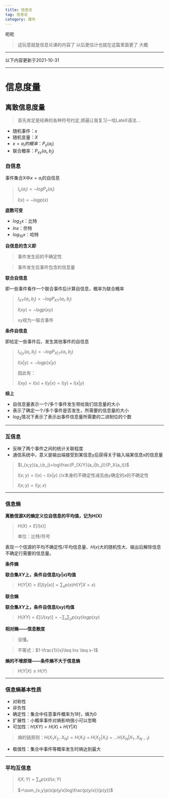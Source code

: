 ```yaml
---
title: 信息论
tag: 信息论
category: 课内
---
```




呃呃

> 这玩意就是信息论课的内容了 以后更估计也就在这篇里面更了 大概

<!-- more -->

---

以下内容更新于2021-10-31

---

# 信息度量

## 离散信息度量

> 首先肯定是经典的各种符号约定,顺遍让我复习一哈LateX语法...

- 随机事件：$x$
- 随机变量：$X$
- $x=a_i的概率$：$P_x(a_i)$
- 联合概率：$P_{xy}(a_i,b_j)$



### 自信息

事件集合X中$x=a_i$的自信息

> $I_x(a_i)=-logP_x(a_i)$
>
> $I(x)=-logp(x)$



**底数可变**

- $log_2x$：比特
- $lnx$：奈特
- $log_{10}x$：哈特



**自信息的含义即**

>事件发生前的不确定性

>事件发生后事件包含的信息量



**联合自信息**

即一些事件看作一个联合事件后计算自信息，概率为联合概率

> $I_{XY}(a_i,b_j)=-logP_{XY}(a_i,b_j)$
>
> $I(xy)=-logp(xy)$
>
> $xy$视为一联合事件



**条件自信息**

即给定一些事件后，发生其他事件的自信息

> $I_{x|y}(a_i,b_j)=-logP_{X|Y}(a_i,b_j)$
>
> $I(x|y)=-logp(x|y)$
>
> 因此有：
>
> $I(xy)=I(x)+I(y|x)=I(y)+I(x|y)$



**综上**

- 自信息量表示一个/多个事件发生带给我们信息量的大小
- 表示了确定一个/多个事件是否发生，所需要的信息量的大小
- $log_2$情况下表示了表示出事件信息量所需要的二进制位的个数

---

### 互信息

- 反映了两个事件之间的统计关联程度
- 通信系统中，意义是输出端接受到某信息y后获得关于输入端某信息x的信息量

> $I_{x;y}(a_i;b_j)=log\frac{P_{X/Y}(a_i|b_j)}{P_X(a_i)}$
>
> $I(x;y)=I(x)-I(x|y)$	//$x$本身的不确定性减去由$y$确定的$x$的不确定性
>
> $I(x;y)=I(y;x)$

---



### 信息熵

**离散信源X的熵定义位自信息的平均值，记为H(X)**

> $H(X)=E[I(x)]$
>
> 单位：比特/符号

表现一个信源的平均不确定性/平均信息量、$H(x)$大的随机性大、输出后解除信息不确定行需要的信息量。



**条件熵**

**联合集$XY$上，条件自信息$I(y|x)$均值**

> $H(Y|X)=E[I(y|x)]=\sum_{x}{p(x)H(Y|X=x)}$



**联合熵**

**联合集$XY$上，条件自信息$I(xy)$均值**

> $H(XY)=E[U(xy)]=-\sum_x\sum_yp(xy)logp(xy)$



**相对熵——信息散度**

> 没懂。

> 不等式：$1-\frac{1}{x}\leq lnx \leq x-1$

**熵的不增原理——条件熵不大于信息熵**

> $H(Y|X)\leq H(Y)$

---

### 信息熵基本性质

- 对称性
- 非负性
- 确定性：集合中任意事件概率为1时，熵为0
- 扩展性：小概率事件对熵影响很小可以忽略
- 可加性：$H(XY)=H(X)+H(Y|X)$

> 熵的链原则：$H(X_1X_2..X_N)=H(X_1)+H(X_2|X_1)+...H(X_N|X_1..X_{N-1})$

- 极值性：集合中事件等概率发生时熵达到最大

---

### 平均互信息

> $I(X;Y)=\sum_xp(x)I(x;Y)$
>
> $=\sum_{x,y}p(x)p(y/x)log\frac{p(y/x)}{p(y)}$

